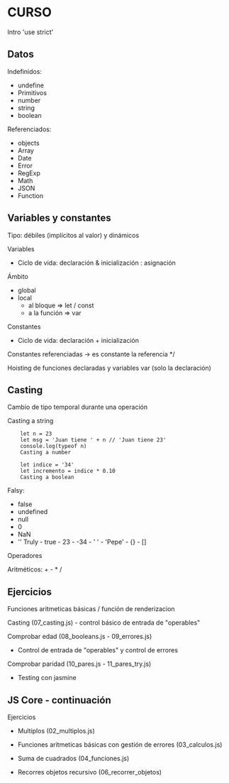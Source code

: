 # CURSO
Intro
'use strict'

## Datos ##
Indefinidos:

- undefine
- Primitivos
- number
- string
- boolean

Referenciados:

- objects
- Array 
- Date 
- Error 
- RegExp 
- Math 
- JSON 
- Function

## Variables y constantes ##
Tipo: débiles (implícitos al valor) y dinámicos

Variables 
- Ciclo de vida: 
    declaración & inicialización : asignación

Ámbito

- global 
- local 
    - al bloque => let / const 
    - a la función => var

Constantes 

- Ciclo de vida: declaración + inicialización

Constantes referenciadas -> es constante la referencia */

Hoisting de funciones declaradas y variables var (solo la declaración)

## Casting ##
Cambio de tipo temporal durante una operación

Casting a string

        let n = 23
        let msg = 'Juan tiene ' + n // 'Juan tiene 23'
        console.log(typeof n)
        Casting a number

        let indice = '34'
        let incremento = indice * 0.10
        Casting a boolean

Falsy:

- false
- undefined
- null
- 0
- NaN
- ''
Truly - true - 23 - -34 - ' ' - 'Pepe' - {} - []

Operadores

Aritméticos: + - * /

## Ejercicios ##

Funciones aritmeticas básicas / función de renderizacion

Casting (07_casting.js) - control básico de entrada de "operables"

Comprobar edad (08_booleans.js - 09_errores.js)

- Control de entrada de "operables" y control de errores

Comprobar paridad (10_pares.js - 11_pares_try.js)

- Testing con jasmine

## JS Core - continuación ##

Ejercicios

- Multiplos (02_multiplos.js)

- Funciones aritmeticas básicas con gestión de errores (03_calculos.js)

- Suma de cuadrados (04_funciones.js)

- Recorres objetos recursivo (06_recorrer_objetos)